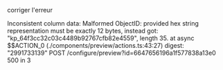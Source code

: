 corriger l'erreur

Inconsistent column data: Malformed ObjectID: provided hex string representation must be exactly 12 bytes, instead got: "kp_64f3cc32c03c4489b92767cfb82e4559", length 35.
at async $$ACTION_0 (./components/preview/actions.ts:43:27)
digest: "2991733139"
POST /configure/preview?id=6647656196a1f577838a13e0 500 in 3

